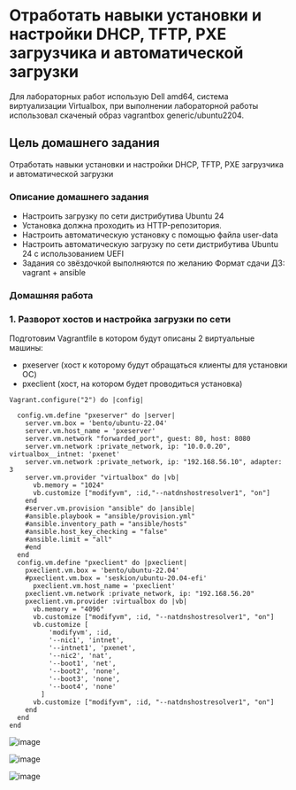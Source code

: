 # Отработать навыки установки и настройки DHCP, TFTP, PXE загрузчика и автоматической загрузки
Для лабораторных работ использую Dell amd64, система виртуализации Virtualbox, при выполнении лабораторной работы использовал скаченый образ vagrantbox generic/ubuntu2204.
## Цель домашнего задания
Отработать навыки установки и настройки DHCP, TFTP, PXE загрузчика и автоматической загрузки

### Описание домашнего задания

- Настроить загрузку по сети дистрибутива Ubuntu 24
-  Установка должна проходить из HTTP-репозитория.
-  Настроить автоматическую установку c помощью файла user-data
-  Настроить автоматическую загрузку по сети дистрибутива Ubuntu 24 c использованием UEFI
-  Задания со звёздочкой выполняются по желанию
Формат сдачи ДЗ: vagrant + ansible

### Домашняя работа  

### 1. Разворот хостов и настройка загрузки по сети

Подготовим Vagrantfile в котором будут описаны 2 виртуальные машины:
- pxeserver (хост к которому будут обращаться клиенты для установки ОС)
- pxeclient (хост, на котором будет проводиться установка)
```
Vagrant.configure("2") do |config|

  config.vm.define "pxeserver" do |server|
    server.vm.box = 'bento/ubuntu-22.04'
    server.vm.host_name = 'pxeserver'
    server.vm.network "forwarded_port", guest: 80, host: 8080
    server.vm.network :private_network, ip: "10.0.0.20", virtualbox__intnet: 'pxenet'
    server.vm.network :private_network, ip: "192.168.56.10", adapter: 3
    server.vm.provider "virtualbox" do |vb|
      vb.memory = "1024"
      vb.customize ["modifyvm", :id,"--natdnshostresolver1", "on"]
    end
    #server.vm.provision "ansible" do |ansible|
    #ansible.playbook = "ansible/provision.yml"
    #ansible.inventory_path = "ansible/hosts"
    #ansible.host_key_checking = "false"
    #ansible.limit = "all"
    #end
  end
  config.vm.define "pxeclient" do |pxeclient|
    pxeclient.vm.box = 'bento/ubuntu-22.04'
    #pxeclient.vm.box = 'seskion/ubuntu-20.04-efi'
      pxeclient.vm.host_name = 'pxeclient'
    pxeclient.vm.network :private_network, ip: "192.168.56.20"
    pxeclient.vm.provider :virtualbox do |vb|
      vb.memory = "4096"
      vb.customize ["modifyvm", :id, "--natdnshostresolver1", "on"]
      vb.customize [
          'modifyvm', :id,
          '--nic1', 'intnet',
          '--intnet1', 'pxenet',
          '--nic2', 'nat',
          '--boot1', 'net',
          '--boot2', 'none',
          '--boot3', 'none',
          '--boot4', 'none'
        ]
      vb.customize ["modifyvm", :id, "--natdnshostresolver1", "on"]
    end
  end
end
```


![image](https://github.com/yurpv/lab_otus/assets/162872411/b8ec47cd-1ee9-4282-b340-2ba037b01d31)

![image](https://github.com/yurpv/lab_otus/assets/162872411/3c0ab7fe-ca4a-48c3-a592-83ac752a49a3)

![image](https://github.com/yurpv/lab_otus/assets/162872411/118b24f4-9940-45e4-82b7-b7d2f14a4c0f)

